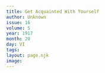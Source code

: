 ```yaml
---
title: Get Acquainted With Yourself
author: Unknown
issue: 16
volume: 5
year: 1917
month: 20
day: VI
tags:
layout: page.njk
image:
---
```



